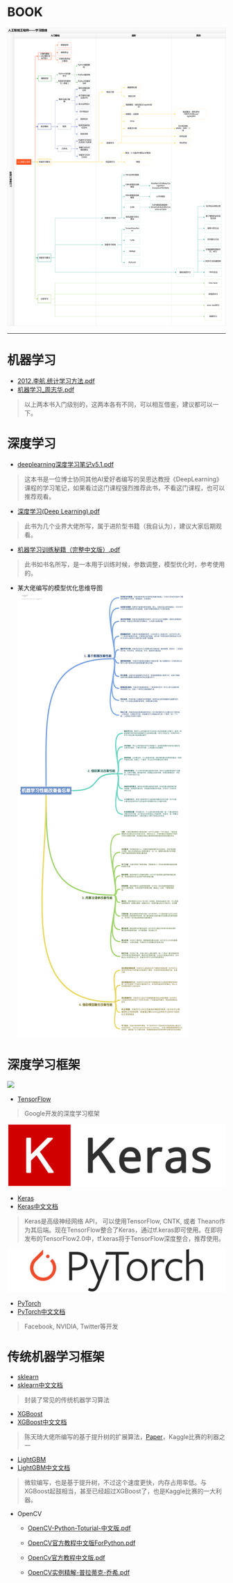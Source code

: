 # BOOK

![学习路线](img/AI学习路线.png)

---
# 机器学习

- [2012.李航.统计学习方法.pdf](2012.李航.统计学习方法.pdf)
- [机器学习_周志华.pdf](机器学习_周志华.pdf)
> 以上两本书入门级别的，这两本各有不同，可以相互借鉴，建议都可以一下。

# 深度学习
- [deeplearning深度学习笔记v5.1.pdf](deeplearning深度学习笔记v5.1.pdf)
> 这本书是一位博士协同其他AI爱好者编写的吴恩达教授《DeepLearning》课程的学习笔记，如果看过这门课程强烈推荐此书，不看这门课程，也可以推荐观看。

- [深度学习(Deep Learning).pdf](深度学习-DeepLearning.pdf)
> 此书为几个业界大佬所写，属于进阶型书籍（我自认为），建议大家后期观看。

- [机器学习训练秘籍（完整中文版）.pdf](机器学习训练秘籍（完整中文版）.pdf)
> 此书如书名所写，是一本用于训练时候，参数调整，模型优化时，参考使用的。

- 某大佬编写的模型优化思维导图
![](img/寒小阳-机器学习性能改善备忘录.jpg)


# 深度学习框架
![](https://camo.githubusercontent.com/ee91ac3c9f5ad840ebf70b54284498fe0e6ddb92/68747470733a2f2f7777772e74656e736f72666c6f772e6f72672f696d616765732f74665f6c6f676f5f7472616e73702e706e67)
- [TensorFlow](https://tensorflow.google.cn)
> Google开发的深度学习框架

![](img/keras-logo-2018-large-1200.png)
- [Keras](https://keras.io/)
- [Keras中文文档](https://keras.io/zh)
> Keras是高级神经网络 API， 可以使用TensorFlow, CNTK, 或者 Theano作为其后端。现在TensorFlow整合了Keras，通过tf.keras即可使用。在即将发布的TensorFlow2.0中，tf.keras将于TensorFlow深度整合，推荐使用。

![](img/pytorch-logo-dark.png)
- [PyTorch](https://pytorch.org)
- [PyTorch中文文档](https://pytorch.apachecn.org/#/)
> Facebook, NVIDIA, Twitter等开发



# 传统机器学习框架
- [sklearn](https://scikit-learn.org/stable/index.html)
- [sklearn中文文档](http://sklearn.apachecn.org/)
> 封装了常见的传统机器学习算法

- [XGBoost](https://github.com/dmlc/xgboost)
- [XGBoost中文文档](http://xgboost.apachecn.org/#/)
> 陈天琦大佬所编写的基于提升树的扩展算法，[Paper](https://arxiv.org/abs/1603.02754)，Kaggle比赛的利器之一

- [LightGBM](https://github.com/Microsoft/LightGBM)
- [LightGBM中文文档](http://lightgbm.apachecn.org/#/)
> 微软编写，也是基于提升树，不过这个速度更快，内存占用率低。与XGBoost起鼓相当，甚至已经超过XGBoost了，也是Kaggle比赛的一大利器。

- OpenCV

  - [OpenCV-Python-Toturial-中文版.pdf](OpenCV-Python-Toturial-中文版.pdf)

  - [OpenCV官方教程中文版ForPython.pdf](OpenCV官方教程中文版ForPython.pdf)

  - [OpenCv官方教程中文版.pdf](OpenCv官方教程中文版.pdf)

  - [OpenCV实例精解-普拉蒂克-乔希.pdf](OpenCV实例精解-普拉蒂克-乔希.pdf)

    

    

